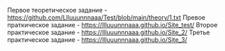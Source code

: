 Первое теоретическое задание - https://github.com/Llluuunnnaaa/Test/blob/main/theory/1.txt
Превое праткическое задание - https://llluuunnnaaa.github.io/Site_test/
Второе практическое задание - https://llluuunnnaaa.github.io/Site_2/
Третье практическое задание - https://llluuunnnaaa.github.io/Site_3/
